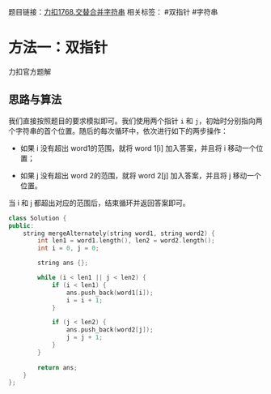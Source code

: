 题目链接：[力扣1768.交替合并字符串](https://leetcode.cn/problems/merge-strings-alternately/description/?envType=study-plan-v2&envId=leetcode-75)
相关标签： #双指针 #字符串

# 方法一：双指针
力扣官方题解

## 思路与算法

我们直接按照题目的要求模拟即可。我们使用两个指针 `i` 和 `j`，初始时分别指向两个字符串的首个位置。随后的每次循环中，依次进行如下的两步操作：

- 如果 i 没有超出 word1的范围，就将 word 1[i] 加入答案，并且将 i 移动一个位置；

- 如果 j 没有超出 word 2的范围，就将 word 2[j] 加入答案，并且将 j 移动一个位置。

当 i 和 j 都超出对应的范围后，结束循环并返回答案即可。

``` cpp
class Solution {
public:
    string mergeAlternately(string word1, string word2) {
        int len1 = word1.length(), len2 = word2.length();
        int i = 0, j = 0;

        string ans {};

        while (i < len1 || j < len2) {
            if (i < len1) {
                ans.push_back(word1[i]);
                i = i + 1;
            } 

            if (j < len2) {
                ans.push_back(word2[j]);
                j = j + 1;
            }
        }
        
        return ans;
    }
};
```